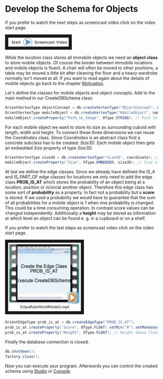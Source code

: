 # Develop the Schema for Objects
If you prefer to watch the next steps as screencast video click on the video start page.

<a href="EclipseRobotWorldModel2b.mp4
" target="_blank"><img src="StartScreencastVideo.jpg"
alt="Eclipse Video" width="200" height="30" border="10" /></a>

While the *location* class stores all immobile objects we need an **object class** to store mobile objects. Of course the border between immobile locations and mobile objects is fluent. A chair will often be moved to other positions, a table may be moved a little bit after cleaning the floor and a heavy wardrobe normally isn't moved at all. If you want to read again about the details of mobile objects go back to the chapter [Motivation](motivation.md#Objects-and-Object-Concepts).

Let's define the classes for mobile objects and object concepts. Add to the main method in our CreateDBSchema class:

```java
OrientVertexType objectConcept = db.createVertexType("ObjectConcept", namedVertex); // Object types like cup, plate, table, ...
OrientVertexType mobileObject = db.createVertexType("MobileObject", namedVertex); // Real Objects like the red cup with the little crack
mobileObject.createProperty("Path_to_Image", OType.STRING); // Path to image file
```

For each mobile object we want to store its size as surrounding cuboid with length, width and height. To connect these three dimensions we can reuse the *Coordinates* class. Since *Coordinates* is an abstract class first a concrete subclass has to be created: *Size3D*. Each mobile object then gets an embedded *Size* property of type *Size3D*.

```java
OrientVertexType size3D = db.createVertexType("Size3D", coordinate); // The abstract class coordinate is used to store sizes of objects
mobileObject.createProperty("Size", OType.EMBEDDED, size3D); // Size of an object with x > y and z = height in the object's default position

```

At last we define the edge classes. Since we already have defined the IS_A and IS_PART_OF edge classes for locations we only need to add the edge class **PROB_IS_AT** which stores the probability of an object being at a location, position or in/on/at another object. Therefore this edge class has some sort of **probability** as a property. In fact not a probability but a **score** is stored. If we used a probability we would have to guarantee that the sum of all probabilities for a mobile object is 1 when one probability is changed. This could be a time consuming operation. In contrast score values can be changed independently. Additionally a **height** may be stored as information at which level an object can be found e. g. in a cupboard or on a shelf.

If you prefer to watch the last steps as screencast video click on the video start page.

<a href="EclipseRobotWorldModel2c.mp4
" target="_blank"><img src="ThumbnailEclipseVideo2c.JPG"
alt="Eclipse Video" width="240" height="225" border="10" /></a>

```java
OrientEdgeType prob_is_at = db.createEdgeType("PROB_IS_AT");
prob_is_at.createProperty("Score", OType.FLOAT).setMin("0").setMandatory(true).setNotNull(true);
prob_is_at.createProperty("Height", OType.FLOAT); // Height above floor for robot's linear drive
```

Finally the database connection is closed.

```java
db.shutdown();
factory.close();
```

Now you can execute your program. Afterwords you can control the created schema using [Studio](http://orientdb.com/docs/last/Home-page.html) or [Console](http://orientdb.com/docs/last/Console-Commands.html).

